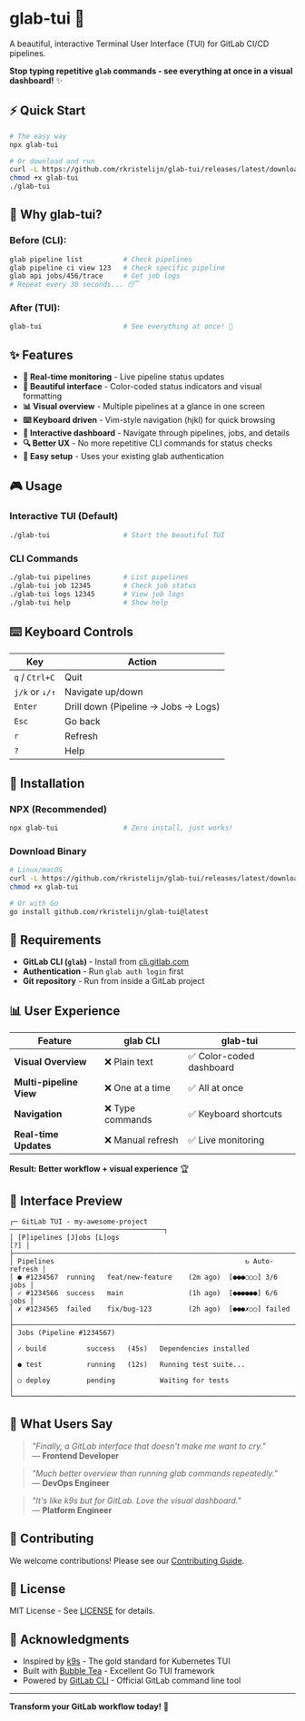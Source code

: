 # glab-tui 🚀

A beautiful, interactive Terminal User Interface (TUI) for GitLab CI/CD pipelines.

**Stop typing repetitive `glab` commands - see everything at once in a visual dashboard!** ✨

## ⚡ Quick Start

```bash
# The easy way
npx glab-tui

# Or download and run
curl -L https://github.com/rkristelijn/glab-tui/releases/latest/download/glab-tui-linux-amd64 -o glab-tui
chmod +x glab-tui
./glab-tui
```

## 🎯 Why glab-tui?

### **Before (CLI):**
```bash
glab pipeline list          # Check pipelines
glab pipeline ci view 123   # Check specific pipeline  
glab api jobs/456/trace     # Get job logs
# Repeat every 30 seconds... 😴
```

### **After (TUI):**
```bash
glab-tui                    # See everything at once! 🎉
```

## ✨ Features

- **🔄 Real-time monitoring** - Live pipeline status updates
- **🎨 Beautiful interface** - Color-coded status indicators and visual formatting
- **📊 Visual overview** - Multiple pipelines at a glance in one screen
- **⌨️ Keyboard driven** - Vim-style navigation (hjkl) for quick browsing
- **🎯 Interactive dashboard** - Navigate through pipelines, jobs, and details
- **🔍 Better UX** - No more repetitive CLI commands for status checks
- **🚀 Easy setup** - Uses your existing glab authentication

## 🎮 Usage

### **Interactive TUI (Default)**
```bash
./glab-tui                  # Start the beautiful TUI
```

### **CLI Commands**
```bash
./glab-tui pipelines        # List pipelines
./glab-tui job 12345        # Check job status
./glab-tui logs 12345       # View job logs
./glab-tui help             # Show help
```

## ⌨️ Keyboard Controls

| Key | Action |
|-----|--------|
| `q` / `Ctrl+C` | Quit |
| `j/k` or `↓/↑` | Navigate up/down |
| `Enter` | Drill down (Pipeline → Jobs → Logs) |
| `Esc` | Go back |
| `r` | Refresh |
| `?` | Help |

## 🚀 Installation

### **NPX (Recommended)**
```bash
npx glab-tui                # Zero install, just works!
```

### **Download Binary**
```bash
# Linux/macOS
curl -L https://github.com/rkristelijn/glab-tui/releases/latest/download/glab-tui-linux-amd64 -o glab-tui
chmod +x glab-tui

# Or with Go
go install github.com/rkristelijn/glab-tui@latest
```

## 🔧 Requirements

- **GitLab CLI (`glab`)** - Install from [cli.gitlab.com](https://gitlab.com/gitlab-org/cli)
- **Authentication** - Run `glab auth login` first
- **Git repository** - Run from inside a GitLab project

## 📊 User Experience

| Feature | glab CLI | glab-tui |
|---------|----------|----------|
| **Visual Overview** | ❌ Plain text | ✅ Color-coded dashboard |
| **Multi-pipeline View** | ❌ One at a time | ✅ All at once |
| **Navigation** | ❌ Type commands | ✅ Keyboard shortcuts |
| **Real-time Updates** | ❌ Manual refresh | ✅ Live monitoring |

**Result: Better workflow + visual experience** 🏆

## 🎨 Interface Preview

```
┌─ GitLab TUI - my-awesome-project ──────────────────────────────────────┐
│ [P]ipelines [J]obs [L]ogs                                         [?] │
├─────────────────────────────────────────────────────────────────────────┤
│ Pipelines                                               ↻ Auto-refresh │
│ ● #1234567  running   feat/new-feature    (2m ago)  [●●●○○○] 3/6 jobs │
│ ✓ #1234566  success   main                (1h ago)  [●●●●●●] 6/6 jobs │
│ ✗ #1234565  failed    fix/bug-123         (2h ago)  [●●●✗○○] failed   │
├─────────────────────────────────────────────────────────────────────────┤
│ Jobs (Pipeline #1234567)                                               │
│ ✓ build          success   (45s)   Dependencies installed             │
│ ● test           running   (12s)   Running test suite...              │
│ ○ deploy         pending           Waiting for tests                   │
└─────────────────────────────────────────────────────────────────────────┘
```

## 💬 What Users Say

> *"Finally, a GitLab interface that doesn't make me want to cry."*  
> — **Frontend Developer**

> *"Much better overview than running glab commands repeatedly."*  
> — **DevOps Engineer**

> *"It's like k9s but for GitLab. Love the visual dashboard."*  
> — **Platform Engineer**

## 🤝 Contributing

We welcome contributions! Please see our [Contributing Guide](CONTRIBUTING.md).

## 📄 License

MIT License - See [LICENSE](LICENSE) for details.

## 🙏 Acknowledgments

- Inspired by [k9s](https://github.com/derailed/k9s) - The gold standard for Kubernetes TUI
- Built with [Bubble Tea](https://github.com/charmbracelet/bubbletea) - Excellent Go TUI framework
- Powered by [GitLab CLI](https://gitlab.com/gitlab-org/cli) - Official GitLab command line tool

---

**Transform your GitLab workflow today!** 🚀
